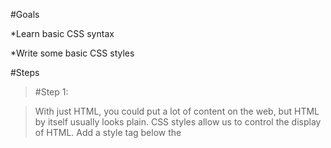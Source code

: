 #Goals


*Learn basic CSS syntax


*Write some basic CSS styles

#Steps


>[]()#Step 1:


>With just HTML, you could put a lot of content on the web, but HTML by itself usually looks plain. CSS styles allow us to control the display of HTML. Add a style tag below the 
<title> tag in the head. A standard style tag might look like this:

<style 
type=
"text/css" 
media=
"screen">


</style>

Now refresh your browser. Everything should look the same.

[]()#Step 2:


>Write some styles that will apply to your 
h1 and 
p tags.

<style 
type=
"text/css" 
media=
"screen">
h1 { 
  font-size: 20px;
  border-bottom: 1px solid #cccccc;
}

p { 
  padding: 10px; 
  background-color: papayaWhip;
}

</style>

When you save and refresh your browser, you should see the styles you added:

![](img/hello_style.png)

#Explanation


>##What is CSS?



CSS stands for 
**C**
ascading 
**S**
tyle
**s**
heets. It's a language for creating 
**rules**
 that


can 
**select**
 various elements on the page and change their 
**visual properties**
.


***C**
ascading - The 'cascade' is one of the trickier elements of CSS to master, but it
basically means you can define a bunch of styling rules of different strengths, and CSS
will apply them all, resolving any conflicting rules by allowing stronger rules overwrite
(or 
cascade over) weaker rules.


***S**
tyle
**s**
sheets - CSS files are called 'stylesheets' because they allow you to put your
styling rules into a separate document (a 'sheet') of file type .css, and then choose to
include one or more in a given HTML page. This is a powerful feature for sites with many pages,
since it means you can write your rules once and then include them everywhere on your site with
a single link on each page.##CSS Rules Are Made of a Selector and Attributes



*The 
**Selector**
 tells the browser what elements to add that style to.


*The 
**Attributes**
 (or 
**Properties**
) tell the browser how to style the elements you selected.![](img/css.png)


Don't try to memorize all the CSS properties! You can always look them up on sites like:


*[Mozilla Developer Network](https://developer.mozilla.org/en/CSS)


*[Dochub](http://dochub.io/#css/)##You Can Get Crazy with CSS



Most of the fancy effects you'll see on the web are done with CSS. For example, here's two


pictures of the same HTML page, but on the right side, I've turned off all the CSS that was


applied to it. Almost all of the color and formatting disappear. The code snippets and buttons


that were obvious with CSS styles now just look like text.


![](img/css_bundler.png)


For some great examples of the power of CSS, check out the 
[CSS Zen Garden](http://www.csszengarden.com/). It takes


the same HTML, but shows it with stylesheets from a bunch of different designers applied to


it. Here are two different designers' interpretations of the same HTML:


![](img/css_zen.png)

#Next Step:


Go on to 
[Html Attributes](HTML_attributes?back=basic_CSS%23step2)